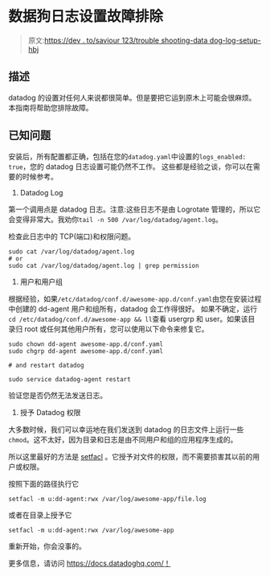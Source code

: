 # 数据狗日志设置故障排除

> 原文:[https://dev . to/saviour 123/trouble shooting-data dog-log-setup-hbj](https://dev.to/saviour123/troubleshooting-datadog-log-setup-hbj)

## [](#description)描述

datadog 的设置对任何人来说都很简单。但是要把它运到原木上可能会很麻烦。本指南将帮助您排除故障。

## [](#known-issues)已知问题

安装后，所有配置都正确，包括在您的`datadog.yaml`中设置的`logs_enabled: true`，您的 datadog 日志设置可能仍然不工作。
这些都是经验之谈，你可以在需要的时候参考。

1.  Datadog Log

第一个调用点是 datadog 日志。注意:这些日志不是由 Logrotate 管理的，所以它会变得非常大。我劝你`tail -n 500 /var/log/datadog/agent.log`。

检查此日志中的 TCP(端口)和权限问题。

```
sudo cat /var/log/datadog/agent.log
# or
sudo cat /var/log/datadog/agent.log | grep permission 
```

1.  用户和用户组

根据经验，如果`/etc/datadog/conf.d/awesome-app.d/conf.yaml`由您在安装过程中创建的
dd-agent 用户和组所有，datadog 会工作得很好。
如果不确定，运行`cd /etc/datadog/conf.d/awesome-app && ll`查看 usergrp 和 user。如果该目录归 root 或任何其他用户所有，您可以使用以下命令来修复它。

```
sudo chown dd-agent awesome-app.d/conf.yaml
sudo chgrp dd-agent awesome-app.d/conf.yaml

# and restart datadog

sudo service datadog-agent restart 
```

验证您是否仍然无法发送日志。

1.  授予 Datadog 权限

大多数时候，我们可以幸运地在我们发送到 datadog 的日志文件上运行一些`chmod`。这不太好，因为目录和日志是由不同用户和组的应用程序生成的。

所以这里最好的方法是 [setfacl](https://linux.die.net/man/1/setfacl) 。它授予对文件的权限，而不需要损害其以前的用户或权限。

按照下面的路径执行它

`setfacl -m u:dd-agent:rwx /var/log/awesome-app/file.log`

或者在目录上授予它

`setfacl -m u:dd-agent:rwx /var/log/awesome-app`

重新开始，你会没事的。

更多信息，请访问 https://docs.datadoghq.com/！